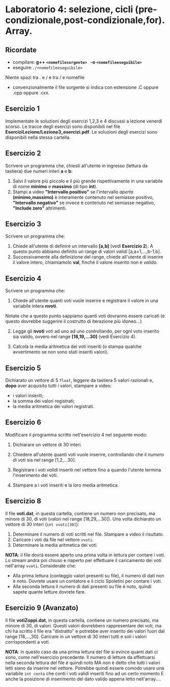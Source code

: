 # Laboratorio 4: selezione, cicli (pre-condizionale,post-condizionale,for). Array.


## Ricordate
- compilare: __g++ `<nomefilesorgente> ` -o `<nomefileeseguibile> `__
- eseguire:` ./<nomefileeseguibile> `

Niente spazi tra . e / e tra / e nomefile
- convenzionalmente il file sorgente si indica con estensione .C oppure .cpp oppure .cxx. 

## Esercizio 1
Implementate le soluzioni degli esercizi 1,2,3 e 4 discussi a lezione venerdì scorso. Le tracce degli esercizi sono disponibili nel file __EserciziLezione/Lezione3_esercizi.pdf__. Le soluzioni degli esercizi sono disponibili nella stessa cartella.


## Esercizio 2

Scrivere un programma che, chiesti all'utente in ingresso (lettura da tastiera) due numeri interi __a__ e __b__:
1. Salvi il valore più piccolo e il più grande rispettivamente in una variabile  di nome __minimo__ e __massimo__ (di tipo __int__).
2. Stampi a video __"Intervallo positivo"__ se l'intervallo _aperto_ __(minimo,massimo)__ è interamente contenuto nel semiasse positivo, __"Intervallo negativo"__ se invece è  contenuto nel semiasse negativo, __"Include zero"__ altrimenti.

## Esercizio 3
Scrivere un programma che:
1. Chiede all'utente di definire un intervallo __[a,b]__ (vedi __Esercizio 2__). A questo punto abbiamo definito un range di valori _validi_ [a,a+1,...,b-1,b].
2. Successivamente alla definizione del range, chiede all'utente di inserire il valore intero, chiamiamolo __val__, finché il valore inserito non è _valido_.


## Esercizio 4
Scrivere un programma che:
1. Chiede all'utente quanti voti vuole inserire e registrare il valore in una variabile intera __nvoti__. 

Notate che a questo punto sappiamo quanti voti dovranno essere caricati (e questo dovrebbe suggerire il costrutto di iterazione più idoneo...)

2. Legge gli __nvoti__ voti ad uno ad uno controllando, per ogni voto inserito sia valido, ovvero nel range __[18,19,...30]__ (vedi Esercizio 4).

3. Calcola la media aritmetica dei voti inseriti (o stampa qualche avvertimento se non sono stati inseriti valori).

## Esercizio 5

Dichiarato un vettore di 5 `float`, leggere da tastiera 5 valori razionali e, __dopo__ aver acquisito tutti i valori, stampare a video:
- i valori inseriti;
- la somma dei valori registrati;
- la media aritmetica dei valori registrati.

## Esercizio 6

Modificare il programma scritto nell'esercizio 4 nel seguente modo:

1. Dichiarare un vettore di 30 interi. 

2. Chiedere all'utente quanti voti vuole inserire, controllando che il _numero di voti_ sia nel range [1,2,...30]. 

3. Registrare i voti _validi_ inseriti nel vettore fino a quando l'utente termina l'inserimento dei voti.

5. Stampare a i voti inseriti e la loro media aritmetica.

## Esercizio 8

Il file __voti.dat__, in questa cartella, contiene un numero non precisato, ma minore di 30, di voti (valori nel range [18,29,...30]). Una volta dichiarato un vettore di 30 interi (`int vvoti[30]`):

1. Determinare il numero di voti scritti nel file. Stampare a video il risultato.
2. Caricare i voti da file nel vettore `vvoti`.
3. Determinare la media aritmetica dei voti.

__NOTA__: il file dovrà essere aperto una prima volta in lettura per contare i voti. Lo stream andrà poi chiuso e riaperto per effettuare il caricamento dei voti nell'array `vvoti`. Considerate che:
- Alla prima lettura (conteggio valori presenti su file), il numero di dati non è noto. Dovrete usare un contatore e il ciclo Spoletini per contare i voti.
- Alla seconda lettura il numero di dati presenti su file è noto, quindi sapete quante letture dovrete fare.

## Esercizio 9 (Avanzato)

Il file __votiZoppi.dat__, in questa cartella, contiene un numero precisato, ma minore di 30, di valori. Questi valori dovrebbero rappresentare dei voti, ma chi ha scritto il file era "distratto" e potrebbe aver inserito dei valori fuori dal range [18,...,30]. Caricare in un vettore di 30 interi tutti e soli i valori corrispondenti a voti.

__NOTA__: in questo caso da una prima lettura del file si evince quanti dati ci sono, come nell'esercizio precedente. Il numero di letture da effettuarsi nella seconda lettura del file è quindi noto MA non è detto che tutti i valori letti siano da inserire nel vettore. Potrebbe quindi essere comodo usare una variabile `int conta` che conti i voti validi inseriti fino ad un certo momento E anche la posizione di inserimento del dato valido appena letto nell'array....